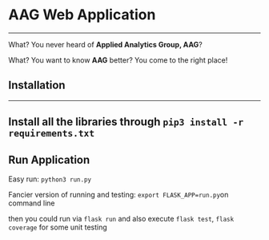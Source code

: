 # AAG Web Application
--------------------
What? You never heard of **Applied Analytics Group, AAG**?

What? You want to know **AAG** better? You come to the right place!

## Installation
--------------------
Install all the libraries through
```pip3 install -r requirements.txt```
--------------------
## Run Application
Easy run:
`python3 run.py`

Fancier version of running and testing:
`export FLASK_APP=run.py`on command line

then you could run via
`flask run`
and also execute `flask test`, `flask coverage` for some unit testing
